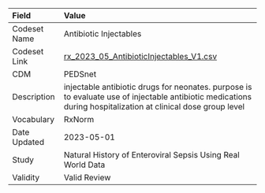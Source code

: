 |Field        |Value                                                                                                                                                         |
|:------------|:-------------------------------------------------------------------------------------------------------------------------------------------------------------|
|Codeset Name |Antibiotic Injectables                                                                                                                                        |
|Codeset Link |[rx_2023_05_AntibioticInjectables_V1.csv](https://github.com/PEDSnet/Variable-Dictionary/blob/main/drugs/rx_2023_05_AntibioticInjectables_V1.csv.csv)         |
|CDM          |PEDSnet                                                                                                                                                       |
|Description  |injectable antibiotic drugs for neonates. purpose is to evaluate use of injectable antibiotic medications during hospitalization at clinical dose group level |
|Vocabulary   |RxNorm                                                                                                                                                        |
|Date Updated |2023-05-01                                                                                                                                                    |
|Study        |Natural History of Enteroviral Sepsis Using Real World Data                                                                                                   |
|Validity     |Valid Review                                                                                                                                                  |
